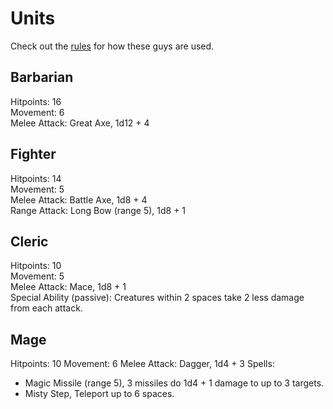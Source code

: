 # Units
Check out the [rules](README.md) for how these guys are used.

## Barbarian
Hitpoints: 16  
Movement: 6  
Melee Attack: Great Axe, 1d12 + 4  

## Fighter
Hitpoints: 14  
Movement: 5  
Melee Attack: Battle Axe, 1d8 + 4  
Range Attack: Long Bow (range 5), 1d8 + 1  

## Cleric
Hitpoints: 10  
Movement: 5  
Melee Attack: Mace, 1d8 + 1  
Special Ability (passive): Creatures within 2 spaces take 2 less damage from each attack.  

## Mage
Hitpoints: 10
Movement: 6
Melee Attack: Dagger, 1d4 + 3
Spells:  
  - Magic Missile (range 5), 3 missiles do 1d4 + 1 damage to up to 3 targets.
  - Misty Step, Teleport up to 6 spaces.

